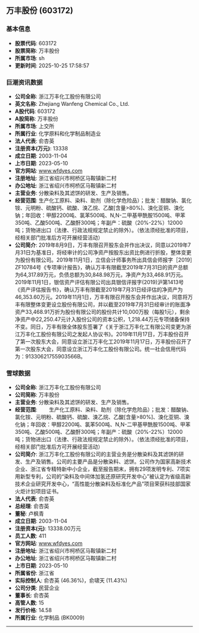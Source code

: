 ## 万丰股份 (603172)

### 基本信息

- **股票代码**: 603172
- **股票简称**: 万丰股份
- **所属市场**: sh
- **更新时间**: 2025-10-25 17:58:57

### 巨潮资讯数据

- **公司全称**: 浙江万丰化工股份有限公司
- **英文名称**: Zhejiang Wanfeng Chemical Co., Ltd.
- **A股代码**: 603172
- **A股简称**: 万丰股份
- **所属市场**: 上交所
- **所属行业**: 化学原料和化学制品制造业
- **法人代表**: 俞杏英
- **注册资本(万元)**: 13338
- **成立日期**: 2003-11-04
- **上市日期**: 2023-05-10
- **官方网站**: www.wfdyes.com
- **注册地址**: 浙江省绍兴市柯桥区马鞍镇新二村
- **办公地址**: 浙江省绍兴市柯桥区马鞍镇新二村
- **主营业务**: 分散染料及其滤饼的研发、生产及销售。
- **经营范围**: 生产化工原料、染料、助剂（除化学危险品）；批发：醋酸钠、氯化铵、元明粉、硫酸钙、硫酸、溴乙烷、乙酸[含量>80%]、溴化亚铜、溴化钠；年回收：甲醇2200吨、氯苯500吨、N,N-二甲基甲酰胺1500吨、甲苯350吨、乙酸500吨、乙酸酐300吨；年副产：硫酸（20%-22%）12000吨；货物进出口（法律、行政法规规定禁止的除外）。（依法须经批准的项目，经相关部门批准后方可开展经营活动）
- **公司简介**: 2019年8月9日，万丰有限召开股东会并作出决议，同意以2019年7月31日为基准日，将经审计的公司净资产按股东出资比例进行折股，整体变更为股份有限公司。2019年11月1日，立信会计师事务所出具信会师报字［2019］ZF10784号《专项审计报告》，确认万丰有限截至2019年7月31日的资产总额为64,317.89万元，负债总额为30,848.98万元，净资产为33,468.91万元。2019年11月1日，银信资产评估有限公司出具银信评报字(2019)沪第1413号《资产评估报告书》，确认万丰有限截至2019年7月31日经评估的净资产为46,353.60万元。2019年11月1日，万丰有限召开股东会并作出决议，同意将万丰有限整体变更设立股份有限公司，并以截至2019年7月31日经审计的账面净资产33,468.91万折为股份有限公司的股份共计10,000万股（每股1元），剩余净资产中22,250.47元计入股份公司的资本公积，1,218.44万元专项储备保持不变。同日，万丰有限全体股东签署了《关于浙江万丰化工有限公司变更为浙江万丰化工股份有限公司之发起人协议书》。2019年11月17日，万丰股份召开了第一次股东大会，同意设立浙江万丰化工2019年11月17日，万丰股份召开了第一次股东大会，同意设立浙江万丰化工股份有限公司。统一社会信用代码为：91330621755903566B。

### 雪球数据

- **公司全称**: 浙江万丰化工股份有限公司
- **公司简称**: 万丰股份
- **主营业务**: 分散染料及其滤饼的研发、生产及销售。
- **经营范围**: 　　生产化工原料、染料、助剂（除化学危险品）；批发：醋酸钠、氯化铵、元明粉、硫酸钙、硫酸、溴乙烷、乙酸[含量>80%]、溴化亚铜、溴化钠；年回收：甲醇2200吨、氯苯500吨、N,N-二甲基甲酰胺1500吨、甲苯350吨、乙酸500吨、乙酸酐300吨；年副产：硫酸（20%-22%）12000吨；货物进出口（法律、行政法规规定禁止的除外）。（依法须经批准的项目，经相关部门批准后方可开展经营活动）
- **公司简介**: 浙江万丰化工股份有限公司的主营业务是分散染料及其滤饼的研发、生产及销售。公司的主要产品是分散染料、滤饼。公司作为国家高新技术企业、浙江省专精特新中小企业，截至报告期末，拥有29项发明专利、7项实用新型专利，公司的“染料及中间体加氢还原研究开发中心”被认定为省级高新技术企业研究开发中心，“高性能分散染料及标准化产品”项目荣获科技部国家火炬计划项目证书。
- **法人代表**: 俞杏英
- **总经理**: 俞杏英
- **董秘**: 卢枫青
- **成立日期**: 2003-11-04
- **注册资本(元)**: 13338.00万元
- **员工人数**: 411
- **官方网站**: www.wfdyes.com
- **注册地址**: 浙江省绍兴市柯桥区马鞍镇新二村
- **办公地址**: 浙江省绍兴市柯桥区马鞍镇新二村
- **上市日期**: 2023-05-10
- **所属省份**: 浙江省
- **实际控制人**: 俞杏英 (46.36%)，俞啸天 (11.43%)
- **公司分类**: 民营企业
- **董事长**: 俞杏英
- **高管人数**: 15
- **发行价格**: 14.58
- **所属行业**: 化学制品 (BK0009)

---